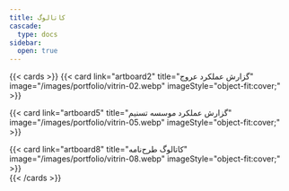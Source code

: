 ```yaml
---
title: کاتالوگ
cascade:
  type: docs
sidebar:
  open: true
---
```

<div style="max-width: 70rem; margin: auto;">
{{< cards >}}
  {{< card link="artboard2" title="گزارش عملکرد عروج" image="/images/portfolio/vitrin-02.webp" imageStyle="object-fit:cover;" >}}

  {{< card link="artboard5" title="گزارش عملکرد موسسه تسنیم" image="/images/portfolio/vitrin-05.webp" imageStyle="object-fit:cover;" >}}

  {{< card link="artboard8" title="کاتالوگ طرح‌نامه" image="/images/portfolio/vitrin-08.webp" imageStyle="object-fit:cover;" >}}  
{{< /cards >}}
</div>


<style>
.hx-text-gray-700 {
  justify-content: center;
}

h1 {
  font-size: 1.8rem !important;
  margin-bottom: 3rem;
}
</style>
